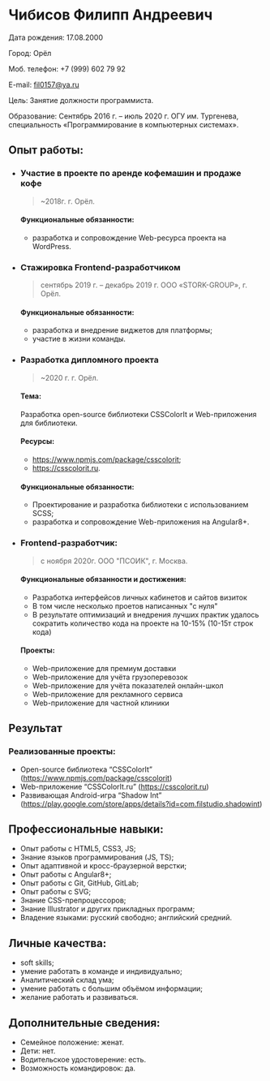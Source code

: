# Чибисов Филипп Андреевич

Дата рождения: 17.08.2000

Город: Орёл

Моб. телефон: +7 (999) 602 79 92

E-mail: fil0157@ya.ru

Цель: Занятие должности программиста.

Образование: 
Сентябрь 2016 г. – июль 2020 г. ОГУ им. Тургенева, специальность «Программирование в компьютерных системах».

## Опыт работы:

- ### Участие в проекте по аренде кофемашин и продаже кофе 

  > ~2018г. г. Орёл.

  #### Функциональные обязанности: 

  - разработка и сопровождение Web-ресурса проекта на WordPress.

- ### Стажировка Frontend-разработчиком

  > сентябрь 2019 г. – декабрь 2019 г. ООО «STORK-GROUP», г. Орёл.

  #### Функциональные обязанности: 

  - разработка и внедрение виджетов для платформы;
  - участие в жизни команды.

- ### Разработка дипломного проекта

  > ~2020 г. г. Орёл. 

  #### Тема:

  Разработка open-source библиотеки CSSColorIt и Web-приложения для библиотеки. 

  #### Ресурсы:

  - https://www.npmjs.com/package/csscolorit;
  - https://csscolorit.ru.

  #### Функциональные обязанности:

  - Проектирование и разработка библиотеки с использованием SCSS;
  - разработка и сопровождение Web-приложения на Angular8+.

- ### Frontend-разработчик:

  > с ноября 2020г. ООО "ПСОИК", г. Москва.

  #### Функциональные обязанности и достижения:

  - Разработка интерфейсов личных кабинетов и сайтов визиток
  - В том числе несколько проетов написанных "с нуля"
  - В результате оптимизаций и внедрения лучших практик удалось сократить количество кода на проекте на 10-15% (10-15т строк кода) 

  #### Проекты:

  - Web-приложение для премиум доставки
  - Web-приложение для учёта грузоперевозок
  - Web-приложение для учёта показателей онлайн-школ
  - Web-приложение для рекламного сервиса
  - Web-приложение для частной клиники

## Результат

### Реализованные проекты:

- Open-source библиотека “CSSColorIt” (https://www.npmjs.com/package/csscolorit)
- Web-приложение “CSSColorIt.ru” (https://csscolorit.ru)
- Развивающая Android-игра “Shadow Int” (https://play.google.com/store/apps/details?id=com.filstudio.shadowint)

## Профессиональные навыки:

- Опыт работы с HTML5, CSS3, JS; 
- Знание языков программирования (JS, TS);
- Опыт адаптивной и кросс-браузерной верстки;
- Опыт работы с Angular8+;
- Опыт работы с Git, GitHub, GitLab;
- Опыт работы с SVG;
- Знание CSS-препроцессоров;
- Знание Illustrator и других прикладных программ;
- Владение языками: русский свободно; английский средний. 

## Личные качества:

- soft skills;
- умение работать в команде и индивидуально;
- Аналитический склад ума;
- умение работать с большим объёмом информации;
- желание работать и развиваться.

## Дополнительные сведения:

- Семейное положение: женат.
- Дети: нет.
- Водительское удостоверение: есть.
- Возможность командировок: да.
